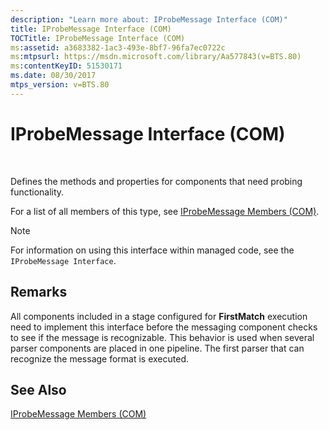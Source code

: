 ```yaml
---
description: "Learn more about: IProbeMessage Interface (COM)"
title: IProbeMessage Interface (COM)
TOCTitle: IProbeMessage Interface (COM)
ms:assetid: a3683382-1ac3-493e-8bf7-96fa7ec0722c
ms:mtpsurl: https://msdn.microsoft.com/library/Aa577843(v=BTS.80)
ms:contentKeyID: 51530171
ms.date: 08/30/2017
mtps_version: v=BTS.80
---
```


# IProbeMessage Interface (COM)

 

Defines the methods and properties for components that need probing functionality.

For a list of all members of this type, see [IProbeMessage Members (COM)](iprobemessage-members-com.md).


> [!NOTE]
> <P>For information on using this interface within managed code, see the <CODE>IProbeMessage Interface</CODE>.</P>



## Remarks

All components included in a stage configured for **FirstMatch** execution need to implement this interface before the messaging component checks to see if the message is recognizable. This behavior is used when several parser components are placed in one pipeline. The first parser that can recognize the message format is executed.

## See Also

[IProbeMessage Members (COM)](iprobemessage-members-com.md)


